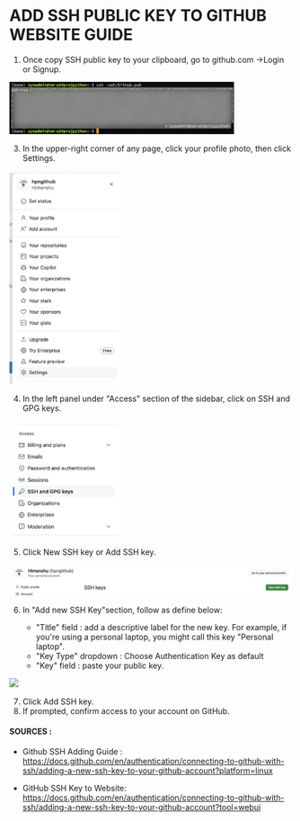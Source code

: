 # ADD SSH PUBLIC KEY TO GITHUB WEBSITE GUIDE

1. Once copy SSH public key to your clipboard, go to github.com ->Login or Signup.
<img src="https://github.com/hpngithub/GitHubKB/blob/main/Documents/Images/1.png" width="400x"/>

3. In the upper-right corner of any page, click your profile photo, then click Settings.
<img src="https://github.com/hpngithub/GitHubKB/blob/main/Documents/Images/2.png" width="200x"/>

4. In the left panel under "Access" section of the sidebar, click on SSH and GPG keys.
<img src="https://github.com/hpngithub/GitHubKB/blob/main/Documents/Images/3.png" width="200x"/>

5. Click New SSH key or Add SSH key.
<img src="https://github.com/hpngithub/GitHubKB/blob/main/Documents/Images/4.png" width="800x"/>
    
6. In "Add new SSH Key"section, follow as define below:

    * "Title" field : add a descriptive label for the new key. For example, if you're using a personal laptop, you might call this key "Personal laptop".
    * "Key Type" dropdown : Choose Authentication Key as default
    * "Key" field :  paste your public key. 
<img src="https://github.com/hpngithub/GitHubKB/blob/main/Documents/Images/6.png" width="400x"/>

7. Click Add SSH key.
8. If prompted, confirm access to your account on GitHub. 
    

####  SOURCES :

* Github SSH Adding Guide : https://docs.github.com/en/authentication/connecting-to-github-with-ssh/adding-a-new-ssh-key-to-your-github-account?platform=linux

* GitHub SSH Key to Website: https://docs.github.com/en/authentication/connecting-to-github-with-ssh/adding-a-new-ssh-key-to-your-github-account?tool=webui
